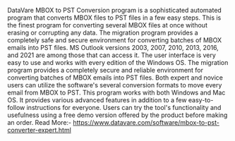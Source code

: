 DataVare MBOX to PST Conversion program is a sophisticated automated program that converts MBOX files to PST files in a few easy steps. This is the finest program for converting several MBOX files at once without erasing or corrupting any data. The migration program provides a completely safe and secure environment for converting batches of MBOX emails into PST files. MS Outlook versions 2003, 2007, 2010, 2013, 2016, and 2021 are among those that can access it. 
The user interface is very easy to use and works with every edition of the Windows OS. The migration program provides a completely secure and reliable environment for converting batches of MBOX emails into PST files. Both expert and novice users can utilize the software's several conversion formats to move every email from MBOX to PST. 
This program works with both Windows and Mac OS. It provides various advanced features in addition to a few easy-to-follow instructions for everyone. Users can try the tool's functionality and usefulness using a free demo version offered by the product before making an order.
Read More:- https://www.datavare.com/software/mbox-to-pst-converter-expert.html
